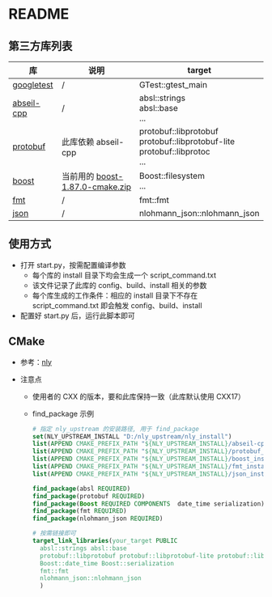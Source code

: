 # README

## 第三方库列表

| 库                                                           | 说明                                                         | target                                                       |
| ------------------------------------------------------------ | ------------------------------------------------------------ | ------------------------------------------------------------ |
| [googletest](https://github.com/google/googletest/releases/tag/v1.16.0) | /                                                            | GTest::gtest_main                                            |
| [abseil-cpp](https://github.com/abseil/abseil-cpp/releases/tag/20250127.0) | /                                                            | absl::strings<br>absl::base<br>...                           |
| [protobuf](https://github.com/protocolbuffers/protobuf/releases/tag/v30.0-rc1) | 此库依赖 abseil-cpp                                          | protobuf::libprotobuf<br/>protobuf::libprotobuf-lite<br/>protobuf::libprotoc<br/>... |
| [boost](https://github.com/boostorg/boost/releases/tag/boost-1.87.0) | 当前用的 [boost-1.87.0-cmake.zip](https://github.com/boostorg/boost/releases/download/boost-1.87.0/boost-1.87.0-cmake.zip) | Boost::filesystem<br/>...                                    |
| [fmt](https://github.com/fmtlib/fmt/releases/tag/11.1.3)     | /                                                            | fmt::fmt                                                     |
| [json](https://github.com/nlohmann/json/releases/tag/v3.11.3) | /                                                            | nlohmann_json::nlohmann_json                                 |



## 使用方式

* 打开 start.py，按需配置编译参数
  * 每个库的 install 目录下均会生成一个 script_command.txt
  * 该文件记录了此库的 config、build、install 相关的参数
  * 每个库生成的工作条件：相应的 install 目录下不存在 script_command.txt 即会触发 config、build、install
* 配置好 start.py 后，运行此脚本即可



## CMake

* 参考：[nly](https://github.com/szn409/nly.git)

* 注意点

  * 使用者的 CXX 的版本，要和此库保持一致（此库默认使用 CXX17）

  * find_package 示例

    ```cmake
    # 指定 nly_upstream 的安装路径, 用于 find_package
    set(NLY_UPSTREAM_INSTALL "D:/nly_upstream/nly_install")
    list(APPEND CMAKE_PREFIX_PATH "${NLY_UPSTREAM_INSTALL}/abseil-cpp_install_path")
    list(APPEND CMAKE_PREFIX_PATH "${NLY_UPSTREAM_INSTALL}/protobuf_install_path")
    list(APPEND CMAKE_PREFIX_PATH "${NLY_UPSTREAM_INSTALL}/boost_install_path")
    list(APPEND CMAKE_PREFIX_PATH "${NLY_UPSTREAM_INSTALL}/fmt_install_path")
    list(APPEND CMAKE_PREFIX_PATH "${NLY_UPSTREAM_INSTALL}/json_install_path")
    
    find_package(absl REQUIRED)
    find_package(protobuf REQUIRED)
    find_package(Boost REQUIRED COMPONENTS  date_time serialization)
    find_package(fmt REQUIRED)
    find_package(nlohmann_json REQUIRED)
    
    # 按需链接即可
    target_link_libraries(your_target PUBLIC
      absl::strings absl::base
      protobuf::libprotobuf protobuf::libprotobuf-lite protobuf::libprotoc
      Boost::date_time Boost::serialization
      fmt::fmt
      nlohmann_json::nlohmann_json
      )
    ```
    

